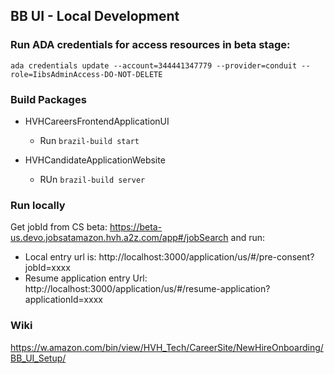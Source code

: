 ## BB UI -  Local Development

### Run ADA credentials for access resources in beta stage:

`ada credentials update --account=344441347779 --provider=conduit --role=IibsAdminAccess-DO-NOT-DELETE`

### Build Packages

* HVHCareersFrontendApplicationUI
    * Run  `brazil-build start`
    
* HVHCandidateApplicationWebsite
    * RUn `brazil-build server`
    
### Run locally 
Get jobId from CS beta: https://beta-us.devo.jobsatamazon.hvh.a2z.com/app#/jobSearch and run: 

* Local entry url is: http://localhost:3000/application/us/#/pre-consent?jobId=xxxx
* Resume application entry Url: http://localhost:3000/application/us/#/resume-application?applicationId=xxxx

### Wiki

https://w.amazon.com/bin/view/HVH_Tech/CareerSite/NewHireOnboarding/BB_UI_Setup/